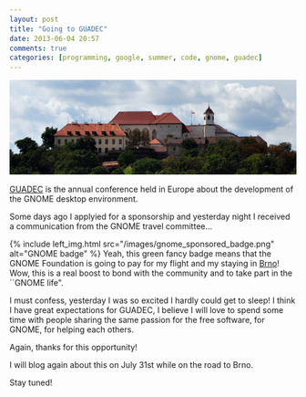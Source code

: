 ```yaml
---
layout: post
title: "Going to GUADEC"
date: 2013-06-04 20:57
comments: true
categories: [programming, google, summer, code, gnome, guadec]
---
```

![GUADEC](/images/travel.jpg)

[GUADEC](https://www.guadec.org/) is the annual conference held in
Europe about the development of the GNOME desktop environment.

Some days ago I applyied for a sponsorship and yesterday night I
received a communication from the GNOME travel committee...

<!-- More -->

{% include left_img.html src="/images/gnome_sponsored_badge.png" alt="GNOME badge" %} Yeah, this green fancy
badge means that the GNOME Foundation is going to pay for my flight
and my staying in [Brno](https://en.wikipedia.org/wiki/Brno)! Wow,
this is a real boost to bond with the community and to take part in
the ``GNOME life".

I must confess, yesterday I was so excited I hardly could get to
sleep! I think I have great expectations for GUADEC, I believe I will
love to spend some time with people sharing the same passion for the
free software, for GNOME, for helping each others.

Again, thanks for this opportunity!

I will blog again about this on July 31st while on the road to Brno.

Stay tuned!
